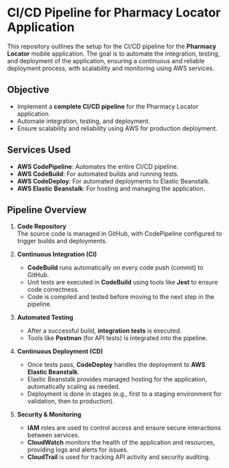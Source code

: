 # CI/CD Pipeline for Pharmacy Locator Application

This repository outlines the setup for the CI/CD pipeline for the **Pharmacy Locator** mobile application. The goal is to automate the integration, testing, and deployment of the application, ensuring a continuous and reliable deployment process, with scalability and monitoring using AWS services.

## Objective

- Implement a **complete CI/CD pipeline** for the Pharmacy Locator application.
- Automate integration, testing, and deployment.
- Ensure scalability and reliability using AWS for production deployment.

## Services Used

- **AWS CodePipeline**: Automates the entire CI/CD pipeline.
- **AWS CodeBuild**: For automated builds and running tests.
- **AWS CodeDeploy**: For automated deployments to Elastic Beanstalk.
- **AWS Elastic Beanstalk**: For hosting and managing the application.

## Pipeline Overview

1. **Code Repository**  
   The source code is managed in GitHub, with CodePipeline configured to trigger builds and deployments.

2. **Continuous Integration (CI)**  
   - **CodeBuild** runs automatically on every code push (commit) to GitHub.
   - Unit tests are executed in **CodeBuild** using tools like **Jest** to ensure code correctness.
   - Code is compiled and tested before moving to the next step in the pipeline.

3. **Automated Testing**  
   - After a successful build, **integration tests** is executed.
   - Tools like **Postman** (for API tests) is integrated into the pipeline.

4. **Continuous Deployment (CD)**  
   - Once tests pass, **CodeDeploy** handles the deployment to **AWS Elastic Beanstalk**.
   - Elastic Beanstalk provides managed hosting for the application, automatically scaling as needed.
   - Deployment is done in stages (e.g., first to a staging environment for validation, then to production).

5. **Security & Monitoring**  
   - **IAM** roles are used to control access and ensure secure interactions between services.
   - **CloudWatch** monitors the health of the application and resources, providing logs and alerts for issues.
   - **CloudTrail** is used for tracking API activity and security auditing.
